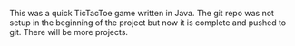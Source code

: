 This was a quick TicTacToe game written in Java. The git repo was not setup in the beginning of the project but now it is complete and pushed to git. There will be more projects. 
